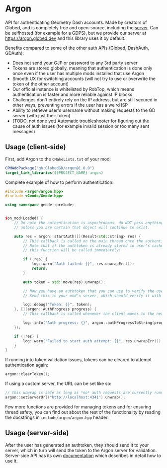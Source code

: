 # Argon

API for authenticating Geometry Dash accounts. Made by creators of Globed, and is completely free and open-source, including the [server](https://github.com/GlobedGD/argon-server). Can be selfhosted (for example for a GDPS), but we provide our server at https://argon.globed.dev and this library uses it by default.

Benefits compared to some of the other auth APIs (Globed, DashAuth, GDAuth):

* Does not send your GJP or password to any 3rd party server
* Tokens are stored globally, meaning that authentication is done only once even if the user has multiple mods installed that use Argon
* Smooth UX for switching accounts (will not try to use or overwrite the token of the other account)
* Our official instance is whitelisted by RobTop, which means authentication is faster and more reliable against IP blocks
* Challenges don't entirely rely on the IP address, but are still secured in other ways, preventing errors if the user has a weird ISP
* Ability to retrieve user's username without making requests to the GD server (with just their token)
* (TODO, not done yet) Automatic troubleshooter for figuring out the cause of auth issues (for example invalid session or too many sent messages)

## Usage (client-side)

First, add Argon to the `CMakeLists.txt` of your mod:

```cmake
CPMAddPackage("gh:GlobedGD/argon@1.0.0")
target_link_libraries(${PROJECT_NAME} argon)
```

Complete example of how to perform authentication:

```cpp
#include <argon/argon.hpp>
#include <Geode/Geode.hpp>

using namespace geode::prelude;


$on_mod(Loaded) {
    // Do note the authentication is asynchronous, do NOT pass anything in the lambda captures to these callbacks,
    // unless you are certain that object will continue to exist.

    auto res = argon::startAuth([](Result<std::string> res) {
        // This callback is called on the main thread once the authentication completes.
        // Note that if the authtoken is already stored in user's cache,
        // this function will be called immediately!

        if (!res) {
            log::warn("Auth failed: {}", res.unwrapErr());
            return;
        }

        auto token = std::move(res).unwrap();

        // Now you have an authtoken that you can use to verify the user!
        // Send this to your mod's server, which should verify it with the Argon server to ensure it is valid.

        log::debug("Token: {}", token);
    }, [](argon::AuthProgress progress) {
        // This callback is called whenever the client moves to the next step of authentication

        log::info("Auth progress: {}", argon::authProgressToString(progress));
    });

    if (!res) {
        log::warn("Failed to start auth attempt: {}", res.unwrapErr());
    }
}
```

If running into token validation issues, tokens can be cleared to attempt authentication again:

```cpp
argon::clearToken();
```

If using a custom server, the URL can be set like so:

```cpp
// this unwrap is safe as long as *no* auth requests are currently running
argon::setServerUrl("http://localhost:4341").unwrap();
```

Few more functions are provided for managing tokens and for ensuring thread safety, you can find out about the rest of the functionality by reading the docstrings in `include/argon/argon.hpp` header.

## Usage (server-side)

After the user has generated an authtoken, they should send it to your server, which in turn will send the token to the Argon server for validation. Server-side API has its own [documentation](https://github.com/GlobedGD/argon-server/blob/main/docs/server-api.md) which describes in detail how to use it.
